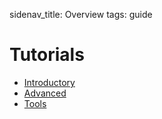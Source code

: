 sidenav_title: Overview
tags: guide

# Tutorials

- [Introductory](category:/docs/tutorials/#intro)
- [Advanced](category:/docs/tutorials/#advanced)
- [Tools](category:/docs/tutorials/#tools)
